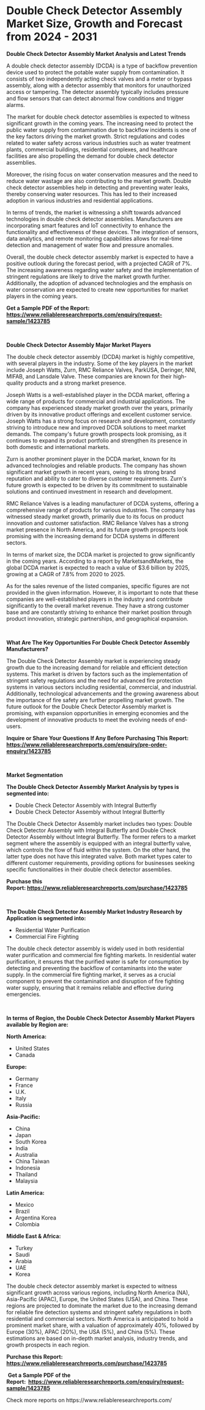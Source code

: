 <p><h1>Double Check Detector Assembly Market Size, Growth and Forecast from 2024 - 2031</h1></p><p><strong>Double Check Detector Assembly Market Analysis and Latest Trends</strong></p>
<p><p>A double check detector assembly (DCDA) is a type of backflow prevention device used to protect the potable water supply from contamination. It consists of two independently acting check valves and a meter or bypass assembly, along with a detector assembly that monitors for unauthorized access or tampering. The detector assembly typically includes pressure and flow sensors that can detect abnormal flow conditions and trigger alarms.</p><p>The market for double check detector assemblies is expected to witness significant growth in the coming years. The increasing need to protect the public water supply from contamination due to backflow incidents is one of the key factors driving the market growth. Strict regulations and codes related to water safety across various industries such as water treatment plants, commercial buildings, residential complexes, and healthcare facilities are also propelling the demand for double check detector assemblies.</p><p>Moreover, the rising focus on water conservation measures and the need to reduce water wastage are also contributing to the market growth. Double check detector assemblies help in detecting and preventing water leaks, thereby conserving water resources. This has led to their increased adoption in various industries and residential applications.</p><p>In terms of trends, the market is witnessing a shift towards advanced technologies in double check detector assemblies. Manufacturers are incorporating smart features and IoT connectivity to enhance the functionality and effectiveness of these devices. The integration of sensors, data analytics, and remote monitoring capabilities allows for real-time detection and management of water flow and pressure anomalies.</p><p>Overall, the double check detector assembly market is expected to have a positive outlook during the forecast period, with a projected CAGR of 7%. The increasing awareness regarding water safety and the implementation of stringent regulations are likely to drive the market growth further. Additionally, the adoption of advanced technologies and the emphasis on water conservation are expected to create new opportunities for market players in the coming years.</p></p>
<p><strong>Get a Sample PDF of the Report:&nbsp; <a href="https://www.reliableresearchreports.com/enquiry/request-sample/1423785">https://www.reliableresearchreports.com/enquiry/request-sample/1423785</a></strong></p>
<p>&nbsp;</p>
<p><strong>Double Check Detector Assembly Major Market Players</strong></p>
<p><p>The double check detector assembly (DCDA) market is highly competitive, with several players in the industry. Some of the key players in the market include Joseph Watts, Zurn, RMC Reliance Valves, ParkUSA, Deringer, NNI, MIFAB, and Lansdale Valve. These companies are known for their high-quality products and a strong market presence.</p><p>Joseph Watts is a well-established player in the DCDA market, offering a wide range of products for commercial and industrial applications. The company has experienced steady market growth over the years, primarily driven by its innovative product offerings and excellent customer service. Joseph Watts has a strong focus on research and development, constantly striving to introduce new and improved DCDA solutions to meet market demands. The company's future growth prospects look promising, as it continues to expand its product portfolio and strengthen its presence in both domestic and international markets.</p><p>Zurn is another prominent player in the DCDA market, known for its advanced technologies and reliable products. The company has shown significant market growth in recent years, owing to its strong brand reputation and ability to cater to diverse customer requirements. Zurn's future growth is expected to be driven by its commitment to sustainable solutions and continued investment in research and development.</p><p>RMC Reliance Valves is a leading manufacturer of DCDA systems, offering a comprehensive range of products for various industries. The company has witnessed steady market growth, primarily due to its focus on product innovation and customer satisfaction. RMC Reliance Valves has a strong market presence in North America, and its future growth prospects look promising with the increasing demand for DCDA systems in different sectors.</p><p>In terms of market size, the DCDA market is projected to grow significantly in the coming years. According to a report by MarketsandMarkets, the global DCDA market is expected to reach a value of $3.6 billion by 2025, growing at a CAGR of 7.8% from 2020 to 2025.</p><p>As for the sales revenue of the listed companies, specific figures are not provided in the given information. However, it is important to note that these companies are well-established players in the industry and contribute significantly to the overall market revenue. They have a strong customer base and are constantly striving to enhance their market position through product innovation, strategic partnerships, and geographical expansion.</p></p>
<p>&nbsp;</p>
<p><strong>What Are The Key Opportunities For Double Check Detector Assembly Manufacturers?</strong></p>
<p><p>The Double Check Detector Assembly market is experiencing steady growth due to the increasing demand for reliable and efficient detection systems. This market is driven by factors such as the implementation of stringent safety regulations and the need for advanced fire protection systems in various sectors including residential, commercial, and industrial. Additionally, technological advancements and the growing awareness about the importance of fire safety are further propelling market growth. The future outlook for the Double Check Detector Assembly market is promising, with expansion opportunities in emerging economies and the development of innovative products to meet the evolving needs of end-users.</p></p>
<p><strong>Inquire or Share Your Questions If Any Before Purchasing This Report: <a href="https://www.reliableresearchreports.com/enquiry/pre-order-enquiry/1423785">https://www.reliableresearchreports.com/enquiry/pre-order-enquiry/1423785</a></strong></p>
<p>&nbsp;</p>
<p><strong>Market Segmentation</strong></p>
<p><strong>The Double Check Detector Assembly Market Analysis by types is segmented into:</strong></p>
<p><ul><li>Double Check Detector Assembly with Integral Butterfly</li><li>Double Check Detector Assembly without Integral Butterfly</li></ul></p>
<p><p>The Double Check Detector Assembly market includes two types: Double Check Detector Assembly with Integral Butterfly and Double Check Detector Assembly without Integral Butterfly. The former refers to a market segment where the assembly is equipped with an integral butterfly valve, which controls the flow of fluid within the system. On the other hand, the latter type does not have this integrated valve. Both market types cater to different customer requirements, providing options for businesses seeking specific functionalities in their double check detector assemblies.</p></p>
<p><strong>Purchase this Report:&nbsp;<a href="https://www.reliableresearchreports.com/purchase/1423785">https://www.reliableresearchreports.com/purchase/1423785</a></strong></p>
<p>&nbsp;</p>
<p><strong>The Double Check Detector Assembly Market Industry Research by Application is segmented into:</strong></p>
<p><ul><li>Residential Water Purification</li><li>Commercial Fire Fighting</li></ul></p>
<p><p>The double check detector assembly is widely used in both residential water purification and commercial fire fighting markets. In residential water purification, it ensures that the purified water is safe for consumption by detecting and preventing the backflow of contaminants into the water supply. In the commercial fire fighting market, it serves as a crucial component to prevent the contamination and disruption of fire fighting water supply, ensuring that it remains reliable and effective during emergencies.</p></p>
<p>&nbsp;</p>
<p><strong>In terms of Region, the Double Check Detector Assembly Market Players available by Region are:</strong></p>
<p>
    <p> <strong> North America: </strong>
        <ul>
            <li>United States</li>
            <li>Canada</li>
        </ul>
        </p> 
    <p> <strong> Europe: </strong>
        <ul>
            <li>Germany</li>
            <li>France</li>
            <li>U.K.</li>
            <li>Italy</li>
            <li>Russia</li>
        </ul>
        </p> 
    <p> <strong> Asia-Pacific: </strong>
        <ul>
            <li>China</li>
            <li>Japan</li>
            <li>South Korea</li>
            <li>India</li>
            <li>Australia</li>
            <li>China Taiwan</li>
            <li>Indonesia</li>
            <li>Thailand</li>
            <li>Malaysia</li>
        </ul>
        </p> 
    <p> <strong> Latin America: </strong>
        <ul>
            <li>Mexico</li>
            <li>Brazil</li>
            <li>Argentina Korea</li>
            <li>Colombia</li>
        </ul>
        </p> 
    <p> <strong> Middle East & Africa: </strong>
        <ul>
            <li>Turkey</li>
            <li>Saudi</li>
            <li>Arabia</li>
            <li>UAE</li>
            <li>Korea</li>
        </ul>
    </p>
    </p>
<p><p>The double check detector assembly market is expected to witness significant growth across various regions, including North America (NA), Asia-Pacific (APAC), Europe, the United States (USA), and China. These regions are projected to dominate the market due to the increasing demand for reliable fire detection systems and stringent safety regulations in both residential and commercial sectors. North America is anticipated to hold a prominent market share, with a valuation of approximately 40%, followed by Europe (30%), APAC (20%), the USA (5%), and China (5%). These estimations are based on in-depth market analysis, industry trends, and growth prospects in each region.</p></p>
<p><strong>Purchase this Report: <a href="https://www.reliableresearchreports.com/purchase/1423785">https://www.reliableresearchreports.com/purchase/1423785</a></strong></p>
<p>&nbsp;<strong>Get a Sample PDF of the Report:&nbsp;&nbsp;<a href="https://www.reliableresearchreports.com/enquiry/request-sample/1423785">https://www.reliableresearchreports.com/enquiry/request-sample/1423785</a></strong></p>
<p><strong></strong></p>
<p>Check more reports on https://www.reliableresearchreports.com/</p>